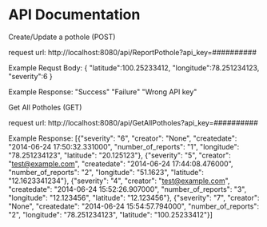 API Documentation
=================

Create/Update a pothole (POST)

request url: http://localhost:8080/api/ReportPothole?api_key=##########

Example Requst Body:
{
"latitude":100.25233412,
"longitude":78.251234123,
"severity":6
}

Example Response:
"Success"
"Failure"
"Wrong API key"

Get All Potholes (GET)

request url: http://localhost:8080/api/GetAllPotholes?api_key=##########

Example Response: 
[{"severity": "6", "creator": "None", "createdate": "2014-06-24 17:50:32.331000", "number_of_reports": "1", "longitude": "78.251234123", "latitude": "20.125123"}, {"severity": "5", "creator": "test@example.com", "createdate": "2014-06-24 17:44:08.476000", "number_of_reports": "2", "longitude": "51.1623", "latitude": "12.1623341234"}, {"severity": "4", "creator": "test@example.com", "createdate": "2014-06-24 15:52:26.907000", "number_of_reports": "3", "longitude": "12.123456", "latitude": "12.123456"}, {"severity": "7", "creator": "None", "createdate": "2014-06-24 15:54:57.794000", "number_of_reports": "2", "longitude": "78.251234123", "latitude": "100.25233412"}]
